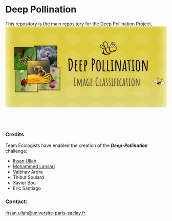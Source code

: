 # Deep Pollination
This repository is the main repository for the Deep Pollination Project.
![Meta-Album cover image](deep-cover.png)


<br><br>
### Credits
Team Ecologists have enabled the creation of the ***Deep-Pollination*** challenge:
- [Ihsan Ullah](https://github.com/ihsanullah2131)
- [Mohammed Lansari](https://github.com/mlansar)
- Vaibhav Arora
- Thibut Soulard
- Xavier Bou
- Eric Santiago



### Contact: 
ihsan.ullah@universite-paris-saclay.fr

